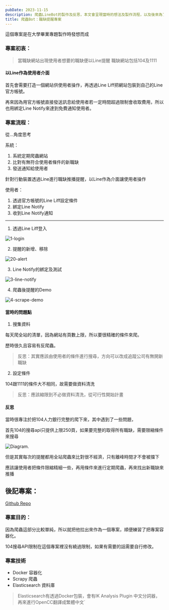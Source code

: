 ```yaml
---
pubDate: 2023-11-15
description: 爬蟲LineBot的製作及反思，本文會呈現當時的想法及製作流程，以及後來為了練習而改寫的作品。
title: 爬蟲Bot：職缺提醒專案
---
```


這個專案是在大學畢業專題製作時發想而成


### 專案初衷：

> 當職缺網站出現使用者想要的職缺便以Line提醒
> 職缺網站包括104及1111

#### 以Line作為使用者介面

首先會需要打造一個網站供使用者操作，再透過Line Liff把網站包裝到自己的Line官方帳號。

再來因為用官方帳號直接發送訊息給使用者若一定時間超過限制會收取費用，所以也用綁定Line Notify來達到免費通知使用者。

### 專案流程： 

從...角度思考

系統：
1. 系統定期爬蟲網站
2. 比對有無符合使用者條件的新職缺
3. 發送通知給使用者

針對行動裝置透過Line進行職缺推播提醒，以Line作為介面讓使用者操作

使用者：
1. 透過官方帳號的Line Liff設定條件
2. 綁定Line Notify
3. 收到Line Notify通知

-----

1. 透過Line Liff登入

![1-login](../../assets/img/uni-project/1-login.gif)


2. 提醒的新增、移除

![20-alert](../../assets/img/uni-project/2-alert.gif)

3. Line Notify的綁定及測試

![3-line-notify](../../assets/img/uni-project/3-line-notify.gif)

4. 爬蟲後提醒的Demo

![4-scrape-demo](../../assets/img/uni-project/4-scrape-demo.gif)

#### 當時的問題點

1. 搜集資料

每天爬全站的清單，因為網站有頁數上限，所以要很精確的條件來爬。

歷時很久且容易有反爬蟲。

> 反思：其實應該由使用者的條件進行搜尋，方向可以改成追蹤公司有無開新職缺

2. 設定條件

104跟1111的條件大不相同，故需要做資料清洗

> 反思：應該縮限到不必做資料清洗，從可行性開始計畫


  
#### 反思

當時很專注於把104人力銀行完整的爬下來，其中遇到了一些問題，

首先104的搜尋api只提供上限250頁，如果要完整的取得所有職缺，需要限縮條件來搜尋

![Diagram.](../../assets/img/uni-project/diagram.svg)

但是其實每次的提醒都用全站爬蟲來比對很不經濟，只有離峰時間才不會被擋下

應該讓使用者把條件限縮精細一些，再用條件來進行定期爬蟲，再來找出新職缺來推播


## 後記專案：
[Github Repo](https://github.com/yichenlai16/104-job-scraper)

### 專案目的：

因為爬蟲這部分比較單純，所以就把他拉出來作為一個專案，順便練習了把專案容器化。

104搜尋API限制在這個專案裡沒有繞過限制，如果有需要的話需要自行修改。

###  專案技術
- Docker 容器化
- Scrapy 爬蟲
- Elasticsearch 資料庫
> Elasticsearch有透過Docker包裝，會有IK Analysis Plugin 中文分詞器，再來進行OpenCC翻譯成繁體中文`
